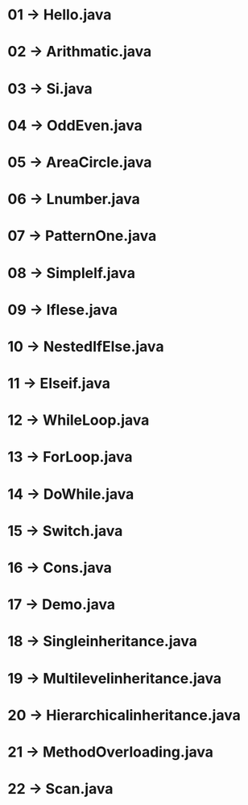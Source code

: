 # 01   &rarr;   Hello.java
# 02   &rarr;   Arithmatic.java
# 03   &rarr;   Si.java
# 04   &rarr;   OddEven.java
# 05   &rarr;   AreaCircle.java
# 06   &rarr;   Lnumber.java
# 07   &rarr;   PatternOne.java
# 08   &rarr;   SimpleIf.java
# 09   &rarr;   Iflese.java
# 10   &rarr;   NestedIfElse.java
# 11   &rarr;   Elseif.java
# 12   &rarr;   WhileLoop.java
# 13   &rarr;   ForLoop.java
# 14   &rarr;   DoWhile.java
# 15   &rarr;   Switch.java
# 16   &rarr;   Cons.java
# 17   &rarr;   Demo.java
# 18   &rarr;  Singleinheritance.java
# 19   &rarr;   Multilevelinheritance.java
# 20   &rarr;   Hierarchicalinheritance.java
# 21   &rarr;   MethodOverloading.java
# 22   &rarr;   Scan.java  